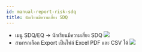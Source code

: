 ```yaml
---
id: manual-report-risk-sdq
title: นักเรียนมีความเสี่ยง SDQ
---
```


* เมนู SDQ/EQ -> นักเรียนมีความเสี่ยง SDQ
![](https://drive.google.com/thumbnail?id=1ep_pCQgpWbT5uSGTGPF0gcO81apWoh3K&sz=w800-h640)
* สามารถเลือก Export เป็นไฟล์ Excel PDF และ CSV ได้
![](https://drive.google.com/thumbnail?id=1cr0h3pKqlEViVrvKDQcgfphmihvvdpUc&sz=w800-h640)